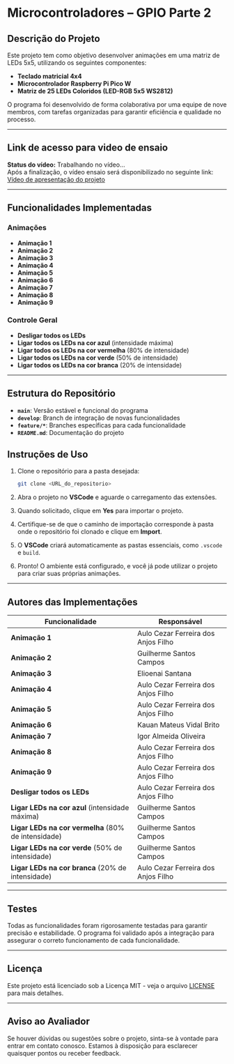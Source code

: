 # Microcontroladores – GPIO Parte 2

## Descrição do Projeto  
Este projeto tem como objetivo desenvolver animações em uma matriz de LEDs 5x5, utilizando os seguintes componentes:  

- **Teclado matricial 4x4**  
- **Microcontrolador Raspberry Pi Pico W**  
- **Matriz de 25 LEDs Coloridos (LED-RGB 5x5 WS2812)**  

O programa foi desenvolvido de forma colaborativa por uma equipe de nove membros, com tarefas organizadas para garantir eficiência e qualidade no processo.  

---

## Link de acesso para video de ensaio
**Status do vídeo:** Trabalhando no vídeo...  
Após a finalização, o vídeo ensaio será disponibilizado no seguinte link:  
[Vídeo de apresentação do projeto](URL_DO_VÍDEO)

---

## Funcionalidades Implementadas  

### Animações
- **Animação 1**  
- **Animação 2**  
- **Animação 3**  
- **Animação 4**  
- **Animação 5**  
- **Animação 6**  
- **Animação 7**  
- **Animação 8**  
- **Animação 9**

### Controle Geral
- **Desligar todos os LEDs**  
- **Ligar todos os LEDs na cor azul** (intensidade máxima)  
- **Ligar todos os LEDs na cor vermelha** (80% de intensidade)  
- **Ligar todos os LEDs na cor verde** (50% de intensidade)  
- **Ligar todos os LEDs na cor branca** (20% de intensidade)  

---

## Estrutura do Repositório  


- **`main`**: Versão estável e funcional do programa
- **`develop`**: Branch de integração de novas funcionalidades
- **`feature/*`**: Branches específicas para cada funcionalidade
- **`README.md`**: Documentação do projeto


## Instruções de Uso  

1. Clone o repositório para a pasta desejada:  
   ```bash
   git clone <URL_do_repositorio>

2. Abra o projeto no **VSCode** e aguarde o carregamento das extensões.

3. Quando solicitado, clique em **Yes** para importar o projeto.

4. Certifique-se de que o caminho de importação corresponde à pasta onde o repositório foi clonado e clique em **Import**.

5. O **VSCode** criará automaticamente as pastas essenciais, como `.vscode` e `build`.

6. Pronto! O ambiente está configurado, e você já pode utilizar o projeto para criar suas próprias animações.
---


## Autores das Implementações  

| **Funcionalidade**                            | **Responsável**                      |  
|-----------------------------------------------|--------------------------------------|  
| **Animação 1**                                | Aulo Cezar Ferreira dos Anjos Filho  |  
| **Animação 2**                                | Guilherme Santos Campos              |  
| **Animação 3**                                | Elioenai Santana                     |  
| **Animação 4**                                | Aulo Cezar Ferreira dos Anjos Filho  |  
| **Animação 5**                                | Aulo Cezar Ferreira dos Anjos Filho  |  
| **Animação 6**                                | Kauan Mateus Vidal Brito             |  
| **Animação 7**                                | Igor Almeida Oliveira                |  
| **Animação 8**                                | Aulo Cezar Ferreira dos Anjos Filho  |  
| **Animação 9**                                | Aulo Cezar Ferreira dos Anjos Filho  |  
| **Desligar todos os LEDs**                    | Aulo Cezar Ferreira dos Anjos Filho  |  
| **Ligar LEDs na cor azul** (intensidade máxima) | Guilherme Santos Campos            |  
| **Ligar LEDs na cor vermelha** (80% de intensidade) | Guilherme Santos Campos          |  
| **Ligar LEDs na cor verde** (50% de intensidade) | Guilherme Santos Campos           |  
| **Ligar LEDs na cor branca** (20% de intensidade) | Aulo Cezar Ferreira dos Anjos Filho |  

---

## Testes  

Todas as funcionalidades foram rigorosamente testadas para garantir precisão e estabilidade. O programa foi validado após a integração para assegurar o correto funcionamento de cada funcionalidade.  

---

## Licença

Este projeto está licenciado sob a Licença MIT - veja o arquivo [LICENSE](LICENSE) para mais detalhes.


---

## Aviso ao Avaliador  

Se houver dúvidas ou sugestões sobre o projeto, sinta-se à vontade para entrar em contato conosco. Estamos à disposição para esclarecer quaisquer pontos ou receber feedback.  
